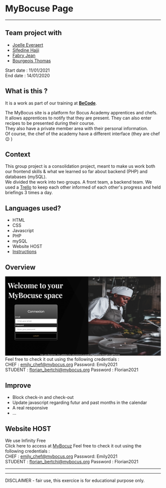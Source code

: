 # MyBocuse Page
<hr>

## Team project with
* [Joelle Everaert](https://github.com/Joelle-Everaert)
* [Sifedine Hajji](https://github.com/Sifedine-Hajji/)
* [Fabry Jean](https://github.com/JeanFabry)
* [Bourgeois Thomas](https://github.com/ThomasBour)


Start date : 11/01/2021
<br/>
End date : 14/01/2020

## What is this ?
It is a work as part of our training at **[BeCode](https://becode.org)**. <br>

The MyBocus site is a platform for Bocus Academy apprentices and chefs. 
It allows apprentices to notify that they are present. 
They can also enter recipes to be presented during their course. <br/>
They also have a private member area with their personal information. <br/>
Of course, the chef of the academy have a different interface (they are chef :wink: )


## Context  
This group project is a consolidation project, meant to make us work both our frontend skills & what we learned so far about backend (PHP) and databases (mySQL).<br/>
We divided the work into two groups. A front team, a backend team.
We used a [Trello](https://trello.com/b/wizIgsmq/my-bocuse) to keep each other informed of each other's progress and held briefings 3 times a day.<br/>


## Languages used?
* HTML
* CSS
* Javascript
* PHP
* mySQL
* Website HOST
*  [Instructions](https://github.com/becodeorg/bxl-hopper-1-25/tree/master/The%20Mountain/12.PHP/0.Projects/3.mybocuse)
    
## Overview 
[![overview](./assets/img/overview1.png)](http://mybocuz.rf.gd/)
Feel free to check it out using the following credentials : <br/>
CHEF : emily_chef@mybocus.org Password: Emily2021 <br/>
STUDENT : florian_bertchi@mybocus.org Password : Florian2021

## Improve
* Block check-in and check-out
* Update javascript regarding futur and past months in the calendar
* A real responsive
* ... 

## Website HOST
We use Infinity Free <br/>
Click here to access at 
[MyBocuz](http://mybocuz.rf.gd/)
Feel free to check it out using the following credentials : <br/>
CHEF : emily_chef@mybocus.org Password: Emily2021 <br/>
STUDENT : florian_bertchi@mybocus.org Password : Florian2021
<br/>
<hr><hr>
DISCLAIMER - fair use, this exercice is for educational purpose only.
